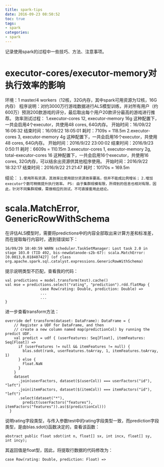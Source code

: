 ```yaml
---
title: spark-tips
date: 2016-09-23 08:50:52
toc: true
tags:
- spark
categories:
- spark
---
```

记录使用spark的过程中一些技巧、方法、注意事项。

# executor-cores/executor-memory对执行效率的影响
环境：1 master/4 workers（12核，32G内存，其中spark可用资源为12核，16G内存）
程序说明：对约3000万行游戏数据进行ALS模型训练，并对所有用户（约600万）预测200款游戏的评分，最后取出每个用户20款评分最高的游戏进行推荐。
效率测试过程：
1.executor-cores 12, executor-memory 16g
这种配置下，一共会启用4个executor，共使用48 cores, 64G内存。
开始时间：16/09/22 16:06:32
结束时间：16/09/22 18:05:01
耗时：7109s = 118.5m
2.executor-cores 3, executor-memory 4g
这种配置下，一共会启用16个executor，共使用48 cores, 64G内存。
开始时间：2016/9/22 23:00:02
结束时间：2016/9/23 0:50:11
耗时：6609s = 110.15m
3.executor-cores 1, executor-memory 2g, total-executor-cores 16
这种配置下，一共会启用16个executor，共使用16 cores, 32G内存，可以结余出资源供其他程序使用。
开始时间：2016/9/22 18:32:17
结束时间：2016/9/22 21:21:47
耗时：10170s = 169.5m

结论：
`1.使用所有资源，其效率比使用部分资源效率要高，但并不能成比例增长；`
`2.增加executor个数可稍微提升执行效率。`
`PS: 由于集群规模有限，所得到的信息也相对有限，因此，针对不同集群规模，需做相应的测试，不可直接套用此结论。`

# scala.MatchError, GenericRowWithSchema
在评估ALS模型时，需要将predictions中的内容全部取出来计算方差和标准差，而在提取每行内容时，遇到错误如下：
```
16/09/29 10:40:59 WARN scheduler.TaskSetManager: Lost task 2.0 in stage 103.0 (TID 492, bis-newdatanode-s2b-67): scala.MatchError: [0.0013,0.018407427] (of class org.apache.spark.sql.catalyst.expressions.GenericRowWithSchema)
```
提示说明类型不匹配，查看我的代码：
```
val predictions = model.transform(test).cache()
val mse = predictions.select("rating", "prediction").rdd.flatMap {
                case Row(rating: Double, prediction: Double) =>
				...
				...
}
```
进一步查看transform方法：
```
override def transform(dataset: DataFrame): DataFrame = {
    // Register a UDF for DataFrame, and then
    // create a new column named map(predictionCol) by running the predict UDF.
    val predict = udf { (userFeatures: Seq[Float], itemFeatures: Seq[Float]) =>
      if (userFeatures != null && itemFeatures != null) {
        blas.sdot(rank, userFeatures.toArray, 1, itemFeatures.toArray, 1)
      } else {
        Float.NaN
      }
    }
    dataset
      .join(userFactors, dataset($(userCol)) === userFactors("id"), "left")
      .join(itemFactors, dataset($(itemCol)) === itemFactors("id"), "left")
      .select(dataset("*"),
        predict(userFactors("features"), itemFactors("features")).as($(predictionCol)))
  }
```
说明rating字段类型，与传入参数test中的rating字段类型一致，而prediction字段类型，是由blas.sdot()函数决定的，查看该函数： 
```
abstract public float sdot(int n, float[] sx, int incx, float[] sy, int incy);
```
其返回值是float型，因此，将提取行数据的代码修改为：
```
case Row(rating: Double, prediction: Float) =>
```
